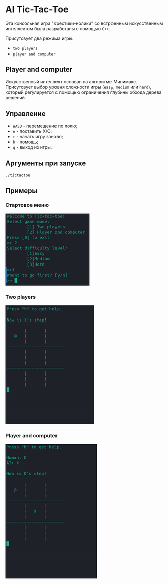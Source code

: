 # AI Tic-Tac-Toe #

Эта консольная игра "крестики-нолики" со встроенным искусственным интеллектом была разработаны с помощью ```C++```.

Присутсвует два режима игры:

+ ```two players```
+ ```player and computer```

## Player and computer ##

Искусственный интеллект основан на алгоритме Минимакс. Присутсвует выбор уровня сложности игры (`easy`, `medium` или `hard`), который регулируется с помощью ограничения глубины обхода дерева решений. 

## Управление ##

+ `WASD` - перемещение по полю;
+ `e` - поставить X/O;
+ `r` - начать игру заново;
+ `h` - помощь;
+ `q` - выход из игры.

## Аргументы при запуске ##

```
./tictactoe
```


## Примеры ##
### Стартовое меню ###
![alt text](pictures/start_menu.png)

### Two players ###
![alt text](pictures/two_players.gif)


### Player and computer ###
![alt text](pictures/ai_human.gif)
